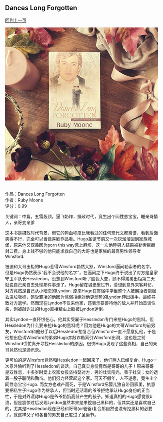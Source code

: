 ## Dances Long Forgotten
[回到上一页](https://boheme13.github.io/books/)  &nbsp;&nbsp;

![avatar](./dances-long-forgotten-1.jpg)
<br>
<br>

作品：Dances Long Forgotten<br>
作者：Ruby Moone<br>
评分：0.99<br>

关键词：中篇，五雷轰顶，逼飞奶炸，摄政时代，竟生出个同性恋宝宝，睡亲哥情人，亲哥变亲爹

这本书是摄政时代背景，但它的狗血程度比我看过的任何现代文都离谱，看到后面笑得不行，完全可以当做喜剧作品看。Hugo圣诞节前又一次灰溜溜回到家族城堡，原来他又双叒因为porn this way惹上麻烦，这一次他睡男人结果被勒索巨额封口费，身上钱不够的他只能求救自己的大哥也是家族的最高男性领导者Winsford. 

被迫和大哥出柜的Hugo惹得Winsford勃然大怒，Winsford逼问勒索者的名字，但是Hugo仍然表示“我不会说他的名字”，在逼问之下Hugo终于说出了对方是皇家守卫军队长Hessledon，没想到Winsford听了脸色大变，顾不得弟弟出柜第二天就说自己亲自去处理那件事走了。Hugo留在城堡里过节，没想到意外来客拜访，对方竟然是自己从小暗恋的Lyndon. 原来Hugo在寄宿中学里整个人被霸凌者抱起丢进垃圾桶，饱受霸凌的他因为懦弱拒绝对他更弱势的Lyndon伸出援手，最终导致对方退学。然而现在Lyndon不仅来他家，还表示要善待他的敌人并开始首谈性亲，刚被敲诈过的Hugo直接精虫上脑被Lyndon迷倒。

其实Lyndon一直怀恨在心，他其实受雇于Hessledon专门来挖Hugo的黑料。但Hessledon为什么要来挖Hugo的黑料呢？因为他是Hugo的大哥Winsford的前男友，Winsford和他分手以后Hessledon想复合但Winsford一直不愿意见他，于是他想出色诱Winsford的弟弟Hugo并敲诈勒索引Winsford出洞，这也是之前Winsford慌忙离开寻找Hessledon的原因。很快Hugo发现了这些真相，自己的亲哥竟然也是通讯录。

更可怕的是Winsford竟然和Hessledon一起回来了，他们两人已经复合。Hugo一次意外偷听到了Hessledon的谈话，自己真实身份竟然是哥哥的儿子！原来哥哥是双性恋，十多岁时爱上农家女孩坚持娶对方，男的壮实阳光，善于社交；女的透着一股子聪明和勤奋。他们努力经营起这个家。可天不假年，人不遂愿，竟生出个同性恋宝宝Hugo. 而女方也难产而死，于是Winsford把婴儿独自带回家里，执意要把私生子Hugo作为继承人，但当时还活着的爷爷拒绝承认Hugo身份的正当性，于是对外谎称Hugo是爷爷奶奶高龄产生的孩子。知道真相的Hugo感觉很b溃，但是震惊过后发现Lyndon虽然本来是来挖自己黑料的，但其实还是喜欢自己的，尤其是Hessledon现在已经和哥哥(or爸爸)复合那自然也没有挖黑料的必要了。就这样父子和各自的男友自己度过了圣诞节。